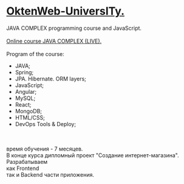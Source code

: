 # <strong><a href="https://owu.com.ua/kursy-programuvannya-online/kurs-java-online/" target="_blank">OktenWeb-UniversITy.</strong></a><br>
  JAVA COMPLEX programming course and JavaScript.<br>
<br><a href="https://owu.com.ua/kursy-programuvannya-online/kurs-java-online/">Online course JAVA COMPLEX (LIVE).</a><br><br>
Program of the course:<br><ul>
<li>JAVA;</li>
<li>Spring;</li>
<li>JPA. Hibernate. ORM layers;</li>
<li>JavaScript;</li>
<li>Angular;</li>
<li>MySQL;</li>
<li>React;</li>
<li>MongoDB;</li>
<li>HTML/CSS;</li>
<li>DevOps Tools & Deploy;</li>
</ul><br><br>
время обучения - 7 месяцев.<br>
В конце курса дипломный проект "Создание интернет-магазина".<br>
Разрабатываем <br>
как Frontend <br>
так и Backend части приложения.<br>

